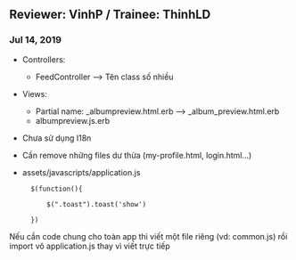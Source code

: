 
Reviewer: VinhP / Trainee: ThinhLD
-----

### Jul 14, 2019


-  Controllers: 

	 + FeedController --> Tên class số nhiều 

- Views:

	 + Partial name: _albumpreview.html.erb --> _album_preview.html.erb
	 + albumpreview.js.erb

- Chưa sử dụng I18n
- Cần remove những files dư thừa (my-profile.html, login.html...)
- assets/javascripts/application.js

	    $(function(){
	
			$(".toast").toast('show')

		})

Nếu cần code chung cho toàn app thì viết một file riêng (vd: common.js) rồi import vô application.js thay vì viết trực tiếp
 
